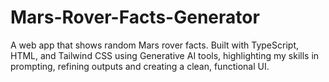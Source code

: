 # Mars-Rover-Facts-Generator
A web app that shows random Mars rover facts. Built with TypeScript, HTML, and Tailwind CSS using Generative AI tools, highlighting my skills in prompting, refining outputs and creating a clean, functional UI.
